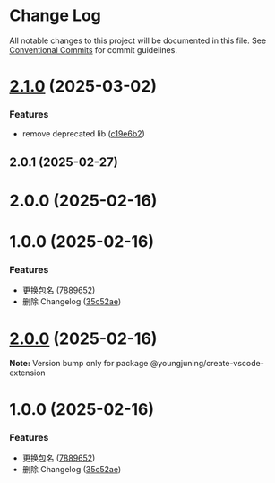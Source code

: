 # Change Log

All notable changes to this project will be documented in this file.
See [Conventional Commits](https://conventionalcommits.org) for commit guidelines.

# [2.1.0](https://github.com/youngjuning/youngjuning/compare/@youngjuning/create-vscode-extension@2.0.1...@youngjuning/create-vscode-extension@2.1.0) (2025-03-02)


### Features

* remove deprecated lib ([c19e6b2](https://github.com/youngjuning/youngjuning/commit/c19e6b2fe41d0afe747dc9ed39b2badd76349392))





## 2.0.1 (2025-02-27)



# 2.0.0 (2025-02-16)



# 1.0.0 (2025-02-16)


### Features

* 更换包名 ([7889652](https://github.com/youngjuning/youngjuning/commit/7889652971c8ad5c5eb8a8b70ca129e618bff4ae))
* 删除 Changelog ([35c52ae](https://github.com/youngjuning/youngjuning/commit/35c52ae7307ca3beeb3d42be92cdaf53cfbdb7c5))





# [2.0.0](https://github.com/youngjuning/youngjuning/compare/v1.0.0...v2.0.0) (2025-02-16)

**Note:** Version bump only for package @youngjuning/create-vscode-extension





# 1.0.0 (2025-02-16)


### Features

* 更换包名 ([7889652](https://github.com/youngjuning/youngjuning/commit/7889652971c8ad5c5eb8a8b70ca129e618bff4ae))
* 删除 Changelog ([35c52ae](https://github.com/youngjuning/youngjuning/commit/35c52ae7307ca3beeb3d42be92cdaf53cfbdb7c5))
